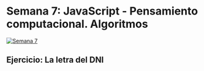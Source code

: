 <div style="page-break-after: always; visibility: hidden; display:none"> 
\pagebreak 
</div>

# Semana 7: JavaScript - Pensamiento computacional. Algoritmos

[![Semana 7](http://img.youtube.com/vi/ucWA_o--vMc/0.jpg)](https://youtu.be/ucWA_o--vMc)


## Ejercicio: La letra del DNI
